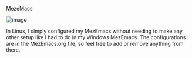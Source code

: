 MezeMacs

<!--![image](https://github.com/Menezess42/MezEmacs_linux/assets/67249275/f00b8ad3-deab-49a2-9976-b9c3b9184e51)-->
![image](https://github.com/user-attachments/assets/92b237fb-adb9-44cd-80e9-e4205e9cab55)



In Linux, I simply configured my MezEmacs without needing to make any other setup like I had to do in my Windows MezEmacs. The configurations are in the MezEmacs.org file, so feel free to add or remove anything from there.
